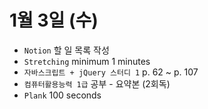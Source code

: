 # 1월 3일 (수)

- `Notion` 할 일 목록 작성
- `Stretching` minimum 1 minutes
- `자바스크립트 + jQuery 스터디 1` p. 62 ~ p. 107
- `컴퓨터활용능력 1급` 공부 - 요약본 (2회독)
- `Plank` 100 seconds
